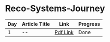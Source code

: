 # Reco-Systems-Journey

| Day | Article Title | Link | Progress|
|-----|---------------|------|---------|
| 1   |  --           | [Pdf Link]() | Done |











